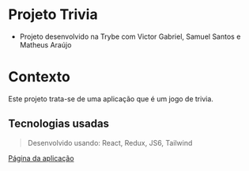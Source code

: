 # Projeto Trivia

- Projeto desenvolvido na Trybe com Victor Gabriel, Samuel Santos e Matheus Araújo

#  Contexto
Este projeto trata-se de uma aplicação que é um jogo de trivia.

##  Tecnologias usadas

> Desenvolvido usando: React, Redux, JS6, Tailwind

[Página da aplicação]()
